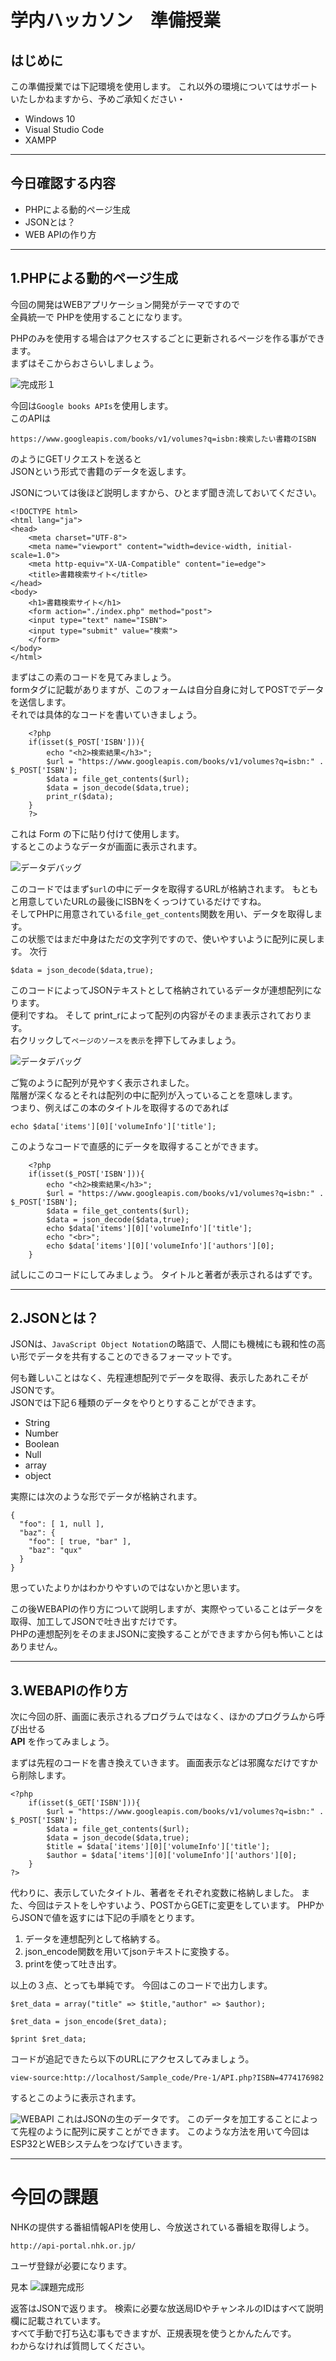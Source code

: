 # 学内ハッカソン　準備授業

## はじめに

この準備授業では下記環境を使用します。
これ以外の環境についてはサポートいたしかねますから、予めご承知ください・

- Windows 10
- Visual Studio Code
- XAMPP

---
## 今日確認する内容

- PHPによる動的ページ生成
- JSONとは？
- WEB APIの作り方


---
## 1.PHPによる動的ページ生成

今回の開発はWEBアプリケーション開発がテーマですので  
全員統一で
PHPを使用することになります。

PHPのみを使用する場合はアクセスするごとに更新されるページを作る事ができます。  
まずはそこからおさらいしましょう。

![完成形１](./img/1.png "完成形")

今回は`Google books APIs`を使用します。  
このAPIは
```
https://www.googleapis.com/books/v1/volumes?q=isbn:検索したい書籍のISBN
```
のようにGETリクエストを送ると  
JSONという形式で書籍のデータを返します。  

JSONについては後ほど説明しますから、ひとまず聞き流しておいてください。

```
<!DOCTYPE html>
<html lang="ja">
<head>
    <meta charset="UTF-8">
    <meta name="viewport" content="width=device-width, initial-scale=1.0">
    <meta http-equiv="X-UA-Compatible" content="ie=edge">
    <title>書籍検索サイト</title>
</head>
<body>
    <h1>書籍検索サイト</h1>
    <form action="./index.php" method="post">
    <input type="text" name="ISBN">
    <input type="submit" value="検索">
    </form>
</body>
</html>
```
まずはこの素のコードを見てみましょう。  
formタグに記載がありますが、このフォームは自分自身に対してPOSTでデータを送信します。  
それでは具体的なコードを書いていきましょう。

```
    <?php
    if(isset($_POST['ISBN'])){
        echo "<h2>検索結果</h3>";
        $url = "https://www.googleapis.com/books/v1/volumes?q=isbn:" . $_POST['ISBN'];
        $data = file_get_contents($url);
        $data = json_decode($data,true);
        print_r($data);
    }
    ?>
```
これは Form の下に貼り付けて使用します。  
するとこのようなデータが画面に表示されます。

![データデバッグ](./img/2.png "データデバッグ")

このコードではまず`$url`の中にデータを取得するURLが格納されます。
もともと用意していたURLの最後にISBNをくっつけているだけですね。  
そしてPHPに用意されている`file_get_contents`関数を用い、データを取得します。  
この状態ではまだ中身はただの文字列ですので、使いやすいように配列に戻します。
次行
```
$data = json_decode($data,true);
```
このコードによってJSONテキストとして格納されているデータが連想配列になります。  
便利ですね。
そして
print_rによって配列の内容がそのまま表示されております。  
右クリックして`ページのソースを表示`を押下してみましょう。  

![データデバッグ](./img/3.png "データデバッグ")

ご覧のように配列が見やすく表示されました。  
階層が深くなるとそれは配列の中に配列が入っていることを意味します。  
つまり、例えばこの本のタイトルを取得するのであれば
```
echo $data['items'][0]['volumeInfo']['title'];
```
このようなコードで直感的にデータを取得することができます。

```
    <?php
    if(isset($_POST['ISBN'])){
        echo "<h2>検索結果</h3>";
        $url = "https://www.googleapis.com/books/v1/volumes?q=isbn:" . $_POST['ISBN'];
        $data = file_get_contents($url);
        $data = json_decode($data,true);
        echo $data['items'][0]['volumeInfo']['title'];
        echo "<br>";
        echo $data['items'][0]['volumeInfo']['authors'][0];
    }
```

試しにこのコードにしてみましょう。
タイトルと著者が表示されるはずです。

---
## 2.JSONとは？

JSONは、`JavaScript Object Notation`の略語で、人間にも機械にも親和性の高い形でデータを共有することのできるフォーマットです。

何も難しいことはなく、先程連想配列でデータを取得、表示したあれこそがJSONです。  
JSONでは下記６種類のデータをやりとりすることができます。

- String
- Number
- Boolean
- Null
- array
- object

実際には次のような形でデータが格納されます。

```
{
  "foo": [ 1, null ],
  "baz": {
    "foo": [ true, "bar" ],
    "baz": "qux"
  }
}
```
思っていたよりかはわかりやすいのではないかと思います。

この後WEBAPIの作り方について説明しますが、実際やっていることはデータを取得、加工してJSONで吐き出すだけです。  
PHPの連想配列をそのままJSONに変換することができますから何も怖いことはありません。

---
## 3.WEBAPIの作り方

次に今回の肝、画面に表示されるプログラムではなく、ほかのプログラムから呼び出せる  
**API**
を作ってみましょう。　　

まずは先程のコードを書き換えていきます。
画面表示などは邪魔なだけですから削除します。
```
<?php
    if(isset($_GET['ISBN'])){
        $url = "https://www.googleapis.com/books/v1/volumes?q=isbn:" . $_POST['ISBN'];
        $data = file_get_contents($url);
        $data = json_decode($data,true);
        $title = $data['items'][0]['volumeInfo']['title'];
        $author = $data['items'][0]['volumeInfo']['authors'][0];
    }
?>
```
代わりに、表示していたタイトル、著者をそれぞれ変数に格納しました。
また、今回はテストをしやすいよう、POSTからGETに変更をしています。
PHPからJSONで値を返すには下記の手順をとります。
1. データを連想配列として格納する。
2. json_encode関数を用いてjsonテキストに変換する。
3. printを使って吐き出す。

以上の３点、とっても単純です。
今回はこのコードで出力します。
```
$ret_data = array("title" => $title,"author" => $author);

$ret_data = json_encode($ret_data);

$print $ret_data;
```
コードが追記できたら以下のURLにアクセスしてみましょう。
```
view-source:http://localhost/Sample_code/Pre-1/API.php?ISBN=4774176982
```
するとこのように表示されます。


![WEBAPI](./img/4.png "WEBAPI")
これはJSONの生のデータです。
このデータを加工することによって先程のように配列に戻すことができます。
このような方法を用いて今回はESP32とWEBシステムをつなげていきます。

---
# 今回の課題

NHKの提供する番組情報APIを使用し、今放送されている番組を取得しよう。

`http://api-portal.nhk.or.jp/`

ユーザ登録が必要になります。

見本
![課題完成形](./img/5.png "完成形")

返答はJSONで返ります。
検索に必要な放送局IDやチャンネルのIDはすべて説明欄に記載されています。  
すべて手動で打ち込む事もできますが、正規表現を使うとかんたんです。  
わからなければ質問してください。  